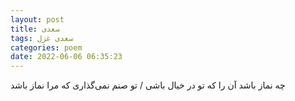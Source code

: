```yaml
---
layout: post
title: سعدی
tags: سعدی غزل
categories: poem
date: 2022-06-06 06:35:23
---
```


چه نماز باشد آن را که تو در خیال باشی / تو صنم نمی‌گذاری که مرا نماز باشد
